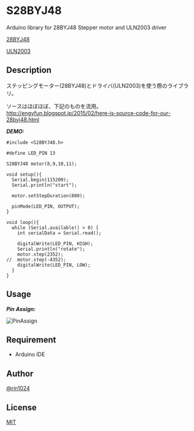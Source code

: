 # S28BYJ48

Arduino library for 28BYJ48 Stepper motor and ULN2003 driver

[28BYJ48](http://robocraft.ru/files/datasheet/28BYJ-48.pdf)

[ULN2003](http://www.ti.com/lit/ds/symlink/uln2003a.pdf)

## Description

ステッピングモーター(28BYJ48)とドライバ(ULN2003)を使う際のライブラリ。

ソースはほぼほぼ、下記のものを流用。
http://engyfun.blogspot.jp/2015/02/here-is-source-code-for-our-28byj48.html

***DEMO:***

    #include <S28BYJ48.h>

    #define LED_PIN 13

    S28BYJ48 motor(8,9,10,11);

    void setup(){
      Serial.begin(115200);
      Serial.println("start");

      motor.setStepDuration(800);

      pinMode(LED_PIN, OUTPUT);
    }

    void loop(){
      while (Serial.available() > 0) {
        int serialData = Serial.read();

        digitalWrite(LED_PIN, HIGH);
        Serial.println("rotate");
        motor.step(2352);
    //  motor.step(-4352);
        digitalWrite(LED_PIN, LOW);
      }
    }

## Usage

***Pin Assign:***

![PinAssign](https://github.com/rin1024/arduino/blob/master/S28BYJ48/Wiring.png)

## Requirement

- Arduino IDE

## Author

[@rin1024](https://twitter.com/rin1024)

## License

[MIT](http://b4b4r07.mit-license.org)

